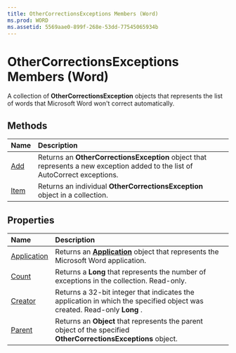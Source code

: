 ```yaml
---
title: OtherCorrectionsExceptions Members (Word)
ms.prod: WORD
ms.assetid: 5569aae0-899f-268e-53dd-77545065934b
---
```



# OtherCorrectionsExceptions Members (Word)
A collection of  **OtherCorrectionsException** objects that represents the list of words that Microsoft Word won't correct automatically.

## Methods



|**Name**|**Description**|
|:-----|:-----|
|[Add](othercorrectionsexceptions-add-method-word.md)|Returns an  **OtherCorrectionsException** object that represents a new exception added to the list of AutoCorrect exceptions.|
|[Item](othercorrectionsexceptions-item-method-word.md)|Returns an individual  **OtherCorrectionsException** object in a collection.|

## Properties



|**Name**|**Description**|
|:-----|:-----|
|[Application](othercorrectionsexceptions-application-property-word.md)|Returns an  **[Application](application-object-word.md)** object that represents the Microsoft Word application.|
|[Count](othercorrectionsexceptions-count-property-word.md)|Returns a  **Long** that represents the number of exceptions in the collection. Read-only.|
|[Creator](othercorrectionsexceptions-creator-property-word.md)|Returns a 32-bit integer that indicates the application in which the specified object was created. Read-only  **Long** .|
|[Parent](othercorrectionsexceptions-parent-property-word.md)|Returns an  **Object** that represents the parent object of the specified **OtherCorrectionsExceptions** object.|

